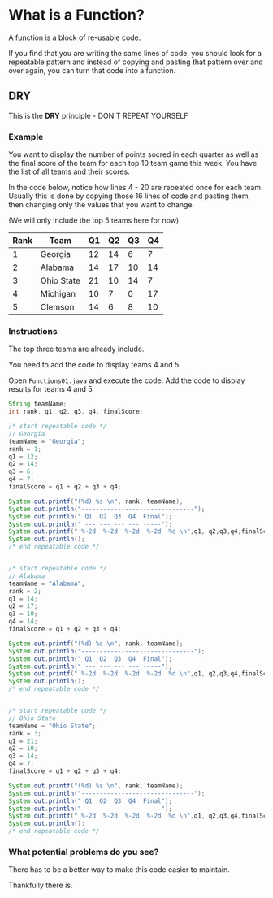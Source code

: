 # What is a Function?

A function is a block of re-usable code. 

If you find that you are writing the same lines of code, 
you should look for a repeatable pattern and instead of 
copying and pasting that pattern over and over again, you 
can turn that code into a function.

## DRY

This is the **DRY** principle - DON'T REPEAT YOURSELF

### Example

You want to display the number of points socred in each
quarter as well as the final score of the team 
for each top 10 team game this week. You have the 
list of all teams and their scores.

In the code below, notice how lines 4 - 20 are repeated once for each team.
Usually this is done by copying those 16 lines of code and pasting
them, then changing only the values that you want to change.

(We will only include the top 5 teams here for now)

|Rank|Team|Q1|Q2|Q3|Q4|
|----|----|--|--|--|--|
|1|Georgia|12|14|6|7|
|2|Alabama|14|17|10|14|
|3|Ohio State|21|10|14|7|
|4|Michigan|10|7|0|17|
|5|Clemson|14|6|8|10|

### Instructions

The top three teams are already include.

You need to add the code to display teams 4 and 5.

Open `Functions01.java` and execute the code. Add the code to display results for teams 4 and 5.

```java
String teamName;
int rank, q1, q2, q3, q4, finalScore;

/* start repeatable code */
// Georgia
teamName = "Georgia";
rank = 1;
q1 = 12;
q2 = 14;
q3 = 6;
q4 = 7;
finalScore = q1 + q2 + q3 + q4;

System.out.printf("(%d) %s \n", rank, teamName);
System.out.println("-------------------------------");
System.out.println(" Q1  Q2  Q3  Q4  Final");
System.out.println(" --- --- --- --- -----");
System.out.printf(" %-2d  %-2d  %-2d  %-2d  %d \n",q1, q2,q3,q4,finalScore);
System.out.println();
/* end repeatable code */


/* start repeatable code */
// Alabama
teamName = "Alabama";
rank = 2;
q1 = 14;
q2 = 17;
q3 = 10;
q4 = 14;
finalScore = q1 + q2 + q3 + q4;

System.out.printf("(%d) %s \n", rank, teamName);
System.out.println("-------------------------------");
System.out.println(" Q1  Q2  Q3  Q4  Final");
System.out.println(" --- --- --- --- -----");
System.out.printf(" %-2d  %-2d  %-2d  %-2d  %d \n",q1, q2,q3,q4,finalScore);
System.out.println();
/* end repeatable code */


/* start repeatable code */
// Ohio State
teamName = "Ohio State";
rank = 3;
q1 = 21;
q2 = 10;
q3 = 14;
q4 = 7;
finalScore = q1 + q2 + q3 + q4;

System.out.printf("(%d) %s \n", rank, teamName);
System.out.println("-------------------------------");
System.out.println(" Q1  Q2  Q3  Q4  Final");
System.out.println(" --- --- --- --- -----");
System.out.printf(" %-2d  %-2d  %-2d  %-2d  %d \n",q1, q2,q3,q4,finalScore);
System.out.println();
/* end repeatable code */

```

### What potential problems do you see?

There has to be a better way to make this code easier to maintain.

Thankfully there is.

